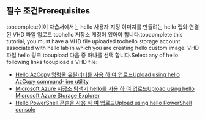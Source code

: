 ## <a name="prerequisites"></a><span data-ttu-id="9e3a4-101">필수 조건</span><span class="sxs-lookup"><span data-stu-id="9e3a4-101">Prerequisites</span></span> 
<span data-ttu-id="9e3a4-102">toocomplete이이 자습서에서는 hello 사용자 지정 이미지를 만들려는 hello 랩와 연결 된 VHD 파일 업로드 toohello 저장소 계정이 있어야 합니다.</span><span class="sxs-lookup"><span data-stu-id="9e3a4-102">toocomplete this tutorial, you must have a VHD file uploaded toohello storage account associated with hello lab in which you are creating hello custom image.</span></span> <span data-ttu-id="9e3a4-103">VHD 파일 hello 링크 tooupload 다음 중 하나를 선택 합니다.</span><span class="sxs-lookup"><span data-stu-id="9e3a4-103">Select any of hello following links tooupload a VHD file:</span></span>

- [<span data-ttu-id="9e3a4-104">Hello AzCopy 명령줄 유틸리티를 사용 하 여 업로드</span><span class="sxs-lookup"><span data-stu-id="9e3a4-104">Upload using hello AzCopy command-line utility</span></span>](../articles/devtest-lab/devtest-lab-upload-vhd-using-azcopy.md)
- [<span data-ttu-id="9e3a4-105">Microsoft Azure 저장소 탐색기 hello를 사용 하 여 업로드</span><span class="sxs-lookup"><span data-stu-id="9e3a4-105">Upload using hello Microsoft Azure Storage Explorer</span></span>](../articles/devtest-lab/devtest-lab-upload-vhd-using-storage-explorer.md)
- [<span data-ttu-id="9e3a4-106">Hello PowerShell 콘솔을 사용 하 여 업로드</span><span class="sxs-lookup"><span data-stu-id="9e3a4-106">Upload using hello PowerShell console</span></span>](../articles/devtest-lab/devtest-lab-upload-vhd-using-powershell.md)

